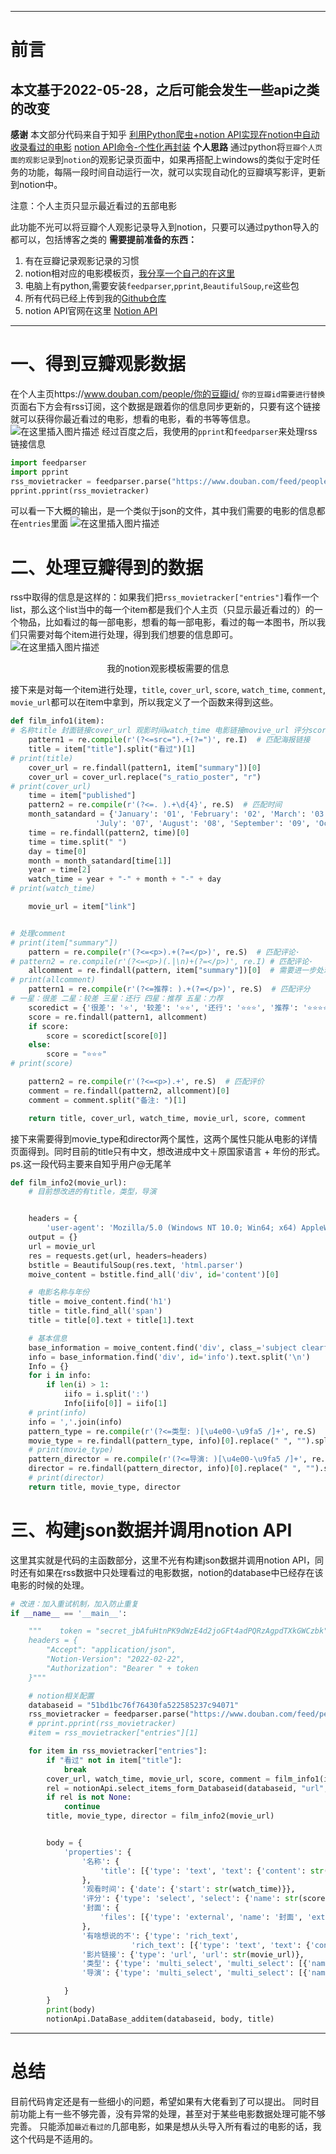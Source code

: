 

---

# 前言
本文基于2022-05-28，之后可能会发生一些api之类的改变
---
**感谢**
本文部分代码来自于知乎
[利用Python爬虫+notion API实现在notion中自动收录看过的电影](https://zhuanlan.zhihu.com/p/425067213)
[notion API命令-个性化再封装](https://zhuanlan.zhihu.com/p/395219868)
**个人思路**
通过python将`豆瓣个人页面的观影记录`到`notion`的观影记录页面中，如果再搭配上windows的类似于定时任务的功能，每隔一段时间自动运行一次，就可以实现自动化的豆瓣填写影评，更新到notion中。

注意：个人主页只显示最近看过的五部电影

此功能不光可以将豆瓣个人观影记录导入到notion，只要可以通过python导入的都可以，包括博客之类的
**需要提前准备的东西：**
1. 有在豆瓣记录观影记录的习惯
2. notion相对应的电影模板页，[我分享一个自己的在这里](https://best-tank-15d.notion.site/Movie-Tracker-1b086df62e3b4c0fb9a669daff64ba3f)
3. 电脑上有python,需要安装`feedparser`,`pprint`,`BeautifulSoup`,`re`这些包
4. 所有代码已经上传到我的[Github仓库](https://github.com/moji111/doubanMoive2Notion)
5. notion API官网在这里 [Notion API](https://developers.notion.com/)

---

# 一、得到豆瓣观影数据
在个人主页https://www.douban.com/people/你的豆瓣id/ 
`你的豆瓣id需要进行替换` 页面右下方会有rss订阅，这个数据是跟着你的信息同步更新的，只要有这个链接就可以获得你最近看过的电影，想看的电影，看的书等等信息。
![在这里插入图片描述](https://img-blog.csdnimg.cn/12577dc59f3d4c8792ee03f0c2fb69c9.png#pic_center)
经过百度之后，我使用的`pprint`和`feedparser`来处理rss链接信息
```python
import feedparser
import pprint
rss_movietracker = feedparser.parse("https://www.douban.com/feed/people/148064238/interests")
pprint.pprint(rss_movietracker)
```
可以看一下大概的输出，是一个类似于json的文件，其中我们需要的电影的信息都在`entries`里面
![在这里插入图片描述](https://img-blog.csdnimg.cn/464190ec1d814855a118fac8d809af44.png#pic_center)
# 二、处理豆瓣得到的数据
rss中取得的信息是这样的：如果我们把`rss_movietracker["entries"]`看作一个list，那么这个list当中的每一个item都是我们个人主页（只显示最近看过的）的一个物品，比如看过的每一部电影，想看的每一部电影，看过的每一本图书，所以我们只需要对每个item进行处理，得到我们想要的信息即可。
![在这里插入图片描述](https://img-blog.csdnimg.cn/68e333df50634f319c89391134182239.png#pic_center)
<center>我的notion观影模板需要的信息</center>

接下来是对每一个item进行处理，`title`, `cover_url`, `score`, `watch_time`, `comment`, `movie_url`都可以在item中拿到，所以我定义了一个函数来得到这些。
```python
def film_info1(item):
# 名称title 封面链接cover_url 观影时间watch_time 电影链接movive_url 评分score 评论 comment
    pattern1 = re.compile(r'(?<=src=").+(?=")', re.I)  # 匹配海报链接
    title = item["title"].split("看过")[1]
# print(title)
    cover_url = re.findall(pattern1, item["summary"])[0]
    cover_url = cover_url.replace("s_ratio_poster", "r")
# print(cover_url)
    time = item["published"]
    pattern2 = re.compile(r'(?<=. ).+\d{4}', re.S)  # 匹配时间
    month_satandard = {'January': '01', 'February': '02', 'March': '03', 'April': '04', 'May': '05', 'June': '06',
                   'July': '07', 'August': '08', 'September': '09', 'October': 10, 'November': '11', 'December': '12'}
    time = re.findall(pattern2, time)[0]
    time = time.split(" ")
    day = time[0]
    month = month_satandard[time[1]]
    year = time[2]
    watch_time = year + "-" + month + "-" + day
# print(watch_time)

    movie_url = item["link"]


# 处理comment
# print(item["summary"])
    pattern = re.compile(r'(?<=<p>).+(?=</p>)', re.S)  # 匹配评论·
# pattern2 = re.compile(r'(?<=<p>)(.|\n)+(?=</p>)', re.I) # 匹配评论·
    allcomment = re.findall(pattern, item["summary"])[0]  # 需要进一步处理
# print(allcomment)
    pattern1 = re.compile(r'(?<=推荐: ).+(?=</p>)', re.S)  # 匹配评分
# 一星：很差 二星：较差 三星：还行 四星：推荐 五星：力荐
    scoredict = {'很差': '⭐', '较差': '⭐⭐', '还行': '⭐⭐⭐', '推荐': '⭐⭐⭐⭐', '力荐': '⭐⭐⭐⭐⭐', }
    score = re.findall(pattern1, allcomment)
    if score:
        score = scoredict[score[0]]
    else:
        score = "⭐⭐⭐"
# print(score)

    pattern2 = re.compile(r'(?<=<p>).+', re.S)  # 匹配评价
    comment = re.findall(pattern2, allcomment)[0]
    comment = comment.split("备注: ")[1]

    return title, cover_url, watch_time, movie_url, score, comment
```
接下来需要得到movie_type和director两个属性，这两个属性只能从电影的详情页面得到。同时目前的title只有中文，想改进成中文＋原国家语言 + 年份的形式。
ps.这一段代码主要来自知乎用户@无尾羊
```python
def film_info2(movie_url):
    # 目前想改进的有title，类型，导演


    headers = {
        'user-agent': 'Mozilla/5.0 (Windows NT 10.0; Win64; x64) AppleWebKit/537.36 (KHTML, like Gecko) Chrome/101.0.4951.64 Safari/537.36 Edg/101.0.1210.53'}
    output = {}
    url = movie_url
    res = requests.get(url, headers=headers)
    bstitle = BeautifulSoup(res.text, 'html.parser')
    moive_content = bstitle.find_all('div', id='content')[0]

    # 电影名称与年份
    title = moive_content.find('h1')
    title = title.find_all('span')
    title = title[0].text + title[1].text

    # 基本信息
    base_information = moive_content.find('div', class_='subject clearfix')
    info = base_information.find('div', id='info').text.split('\n')
    Info = {}
    for i in info:
        if len(i) > 1:
            iifo = i.split(':')
            Info[iifo[0]] = iifo[1]
    # print(info)
    info = ','.join(info)
    pattern_type = re.compile(r'(?<=类型: )[\u4e00-\u9fa5 /]+', re.S)
    movie_type = re.findall(pattern_type, info)[0].replace(" ", "").split("/")
    # print(movie_type)
    pattern_director = re.compile(r'(?<=导演: )[\u4e00-\u9fa5 /]+', re.I)
    director = re.findall(pattern_director, info)[0].replace(" ", "").split("/")
    # print(director)
    return title, movie_type, director

```
# 三、构建json数据并调用notion API

这里其实就是代码的主函数部分，这里不光有构建json数据并调用notion API，同时还有如果在rss数据中只处理看过的电影数据，notion的database中已经存在该电影的时候的处理。
```python
# 改进：加入重试机制，加入防止重复
if __name__ == '__main__':

    """    token = "secret_jbAfuHtnPK9dWzE4d2joGFt4adPQRzAgpdTXkGWCzbk"
    headers = {
        "Accept": "application/json",
        "Notion-Version": "2022-02-22",
        "Authorization": "Bearer " + token
    }"""

    # notion相关配置
    databaseid = "51bd1bc76f76430fa522585237c94071"
    rss_movietracker = feedparser.parse("https://www.douban.com/feed/people/148064238/interests")
    # pprint.pprint(rss_movietracker)
    #item = rss_movietracker["entries"][1]

    for item in rss_movietracker["entries"]:
        if "看过" not in item["title"]:
            break
        cover_url, watch_time, movie_url, score, comment = film_info1(item)
        rel = notionApi.select_items_form_Databaseid(databaseid, "url", movie_url)
        if rel is not None:
            continue
        title, movie_type, director = film_info2(movie_url)


        body = {
            'properties': {
                '名称': {
                    'title': [{'type': 'text', 'text': {'content': str(title)}}]
                },
                '观看时间': {'date': {'start': str(watch_time)}},
                '评分': {'type': 'select', 'select': {'name': str(score)}},
                '封面': {
                    'files': [{'type': 'external', 'name': '封面', 'external': {'url': str(cover_url)}}]
                },
                '有啥想说的不': {'type': 'rich_text',
                           'rich_text': [{'type': 'text', 'text': {'content': str(comment)}, 'plain_text': str(comment)}]},
                '影片链接': {'type': 'url', 'url': str(movie_url)},
                '类型': {'type': 'multi_select', 'multi_select': [{'name': str(itemm)} for itemm in movie_type]},
                '导演': {'type': 'multi_select', 'multi_select': [{'name': str(itemm)} for itemm in director]},

            }
        }
        print(body)
        notionApi.DataBase_additem(databaseid, body, title)

```


---

# 总结
目前代码肯定还是有一些细小的问题，希望如果有大佬看到了可以提出。
同时目前功能上有一些不够完善，没有异常的处理，甚至对于某些电影数据处理可能不够完善。
只能添加`最近看过的`几部电影，如果是想从头导入所有看过的电影的话，我这个代码是不适用的。
